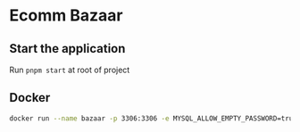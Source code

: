 # Ecomm Bazaar

## Start the application

Run `pnpm start` at root of project

## Docker

```bash
docker run --name bazaar -p 3306:3306 -e MYSQL_ALLOW_EMPTY_PASSWORD=true -e MYSQL_DATABASE=bazaar -d mysql
```
